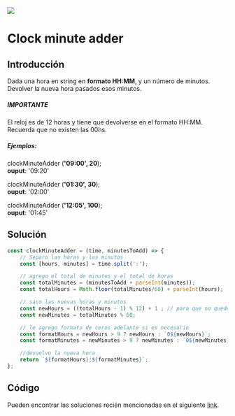
<p>
        <img src='https://static.wixstatic.com/media/85087f_0d84cbeaeb824fca8f7ff18d7c9eaafd~mv2.png/v1/fill/w_160,h_30,al_c,q_85,usm_0.66_1.00_0.01/Logo_completo_Color_1PNG.webp' </img>
</p>


# Clock minute adder
## Introducción
Dada una hora en string en **formato HH:MM**, y un número de minutos.
Devolver la nueva hora pasados esos minutos.

##### IMPORTANTE
El reloj es de 12 horas y tiene que devolverse en el formato HH:MM. Recuerda que no existen las 00hs.

##### Ejemplos:
clockMinuteAdder (**'09:00', 20**);   
**ouput**: '09:20'    

clockMinuteAdder (**'01:30', 30**);    
**ouput**: '02:00'     

clockMinuteAdder (**'12:05', 100**);      
**ouput**: '01:45'

## Solución
```javascript
const clockMinuteAdder = (time, minutesToAdd) => {
    // Separo las horas y los minutos
    const [hours, minutes] = time.split(':');

    // agrego el total de minutos y el total de horas
    const totalMinutes = (minutesToAdd + parseInt(minutes));
    const totalHours = Math.floor(totalMinutes/60) + parseInt(hours);

    // saco las nuevas horas y minutos
    const newHours = ((totalHours - 1) % 12) + 1 ; // para que no quede 0hrs
    const newMinutes = totalMinutes % 60;

    // le agrego formato de ceros adelante si es necesario
    const formatHours = newHours > 9 ? newHours : `0${newHours}`;
    const formatMinutes = newMinutes > 9 ? newMinutes : `0${newMinutes}`;

    //devuelvo la nueva hora
    return `${formatHours}:${formatMinutes}`;
};
```

## Código
Pueden encontrar las soluciones recién mencionadas en el siguiente [link](https://repl.it/KEvy/3).
